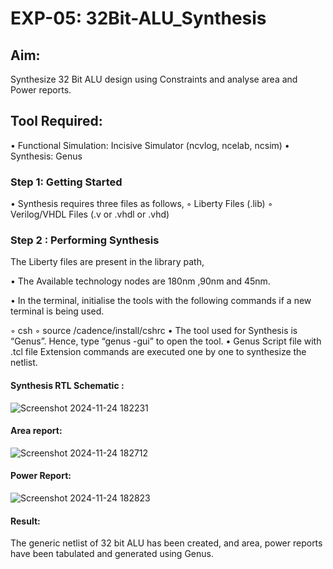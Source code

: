# EXP-05: 32Bit-ALU_Synthesis

## Aim:

Synthesize 32 Bit ALU design using Constraints and analyse area and Power reports.

## Tool Required:

• Functional Simulation: Incisive Simulator (ncvlog, ncelab, ncsim)
• Synthesis: Genus

### Step 1: Getting Started

• Synthesis requires three files as follows,
◦ Liberty Files (.lib)
◦ Verilog/VHDL Files (.v or .vhdl or .vhd)

### Step 2 : Performing Synthesis

The Liberty files are present in the library path,

• The Available technology nodes are 180nm ,90nm and 45nm.

• In the terminal, initialise the tools with the following commands if a new terminal is being
used.

◦ csh
◦ source /cadence/install/cshrc
• The tool used for Synthesis is “Genus”. Hence, type “genus -gui” to open the tool.
• Genus Script file with .tcl file Extension commands are executed one by one to synthesize the netlist.

#### Synthesis RTL Schematic :
![Screenshot 2024-11-24 182231](https://github.com/user-attachments/assets/052b03ce-c4bd-45ba-b433-5f73bfc4361a)

#### Area report:
![Screenshot 2024-11-24 182712](https://github.com/user-attachments/assets/ad0f702e-55b9-4013-96a8-92162f0f0cc6)

#### Power Report:
![Screenshot 2024-11-24 182823](https://github.com/user-attachments/assets/3d09e716-f443-4c55-8fdf-38ba1486a3a9)


#### Result: 
The generic netlist of 32 bit ALU  has been created, and area, power reports have been tabulated and generated using Genus.
